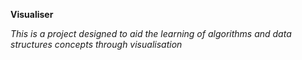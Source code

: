 **Visualiser**



*This is a project designed to aid the learning of algorithms and data structures concepts through visualisation*